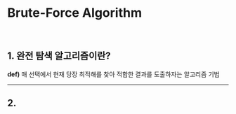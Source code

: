 # Brute-Force Algorithm
</br>
  
## 1. 완전 탐색 알고리즘이란?

**def)** 매 선택에서 현재 당장 최적해를 찾아 적합한 결과를 도출하자는 알고리즘 기법  

  
* * *

## 2. 
